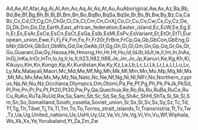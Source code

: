 Ad,Ae,Af,Afar,Ag,Ai,Al,Am,Ao,Aq,Ar,As,At,Au,AuAboriginal,Aw,Ax,Az,Ba,Bb,Bd,Be,Bf,Bg,Bh,Bi,Bj,Bl,Bm,Bn,Bo,BqBo,BqSa,BqSe,Br,Bs,Bt,Bw,By,Bz,Ca,CaBc,Cc,Cd,Cf,Cg,Ch,ChGr,Ci,Ck,Cl,Cm,Cn,CnXj,Co,Cr,Cu,Cv,Cw,Cx,Cy,Cz,De,Dj,Dk,Dm,Do,Dz,Earth,East_african_federation,Easter_island,Ec,EcW,Ee,Eg,Eh,Er,Es,EsAr,EsCe,EsCn,EsCt,EsGa,EsIb,EsMl,EsPv,EsVariant,Et,EtOr,EtTi,European_union,Ewe,Fi,Fj,Fk,Fm,Fo,Fr,Fr20r,FrBre,FrCp,Ga,Gb,GbCon,GbEng,GbNir,GbOrk,GbSct,GbWls,Gd,Ge,GeAb,Gf,Gg,Gh,Gi,Gl,Gm,Gn,Gp,Gq,Gr,Gs,Gt,Gu,Guarani,Gw,Gy,Hausa,Hk,Hmong,Hn,Hr,Ht,Hu,Id,IdJb,IdJt,Ie,Il,Im,In,InAs,InGj,InKa,InOr,InTn,Io,Iq,Ir,Is,It,It23,It82,It88,Je,Jm,Jo,Jp,Kanuri,Ke,Kg,Kh,Ki,Kikuyu,Km,Kn,Kongo,Kp,Kr,Kurdistan,Kw,Ky,Kz,La,Lb,Lc,Li,Lk,Lr,Ls,Lt,Lu,Lv,Ly,Ma,Malayali,Maori,Mc,Md,Me,Mf,Mg,Mh,Mk,Ml,Mm,Mn,Mo,Mp,Mq,Mr,Ms,Mt,Mu,Mv,Mw,Mx,My,Mz,Na,Nato,Nc,Ne,Nf,Ng,Ni,Nl,NlFr,No,Northern_cyprus,Np,Nr,Nu,Nz,Occitania,Olympics,Om,Otomi,Pa,Pe,Pf,Pg,Ph,Pk,PkJk,PkSd,Pl,Pm,Pn,Pr,Ps,Pt,Pt20,Pt30,Pw,Py,Qa,Quechua,Re,Ro,Rs,Ru,RuBa,RuCe,RuCu,RuKo,RuTa,RuUd,Rw,Sa,Sami,Sb,Sc,Sd,Se,Sg,ShAc,ShHl,ShTa,Si,Sk,Sl,Sm,Sn,So,Somaliland,South_ossetia,Soviet_union,Sr,Ss,St,Sv,Sx,Sy,Sz,Tc,Td,Tf,Tg,Th,Tibet,Tj,Tk,Tl,Tm,Tn,To,Torres_strait_islands,Tr,Transnistria,Tt,Tv,Tw,Tz,Ua,Ug,United_nations,Us,UsHi,Uy,Uz,Va,Vc,Ve,Vg,Vi,Vn,Vu,Wf,Wiphala,Ws,Xk,Xx,Ye,Yorubaland,Yt,Za,Zm,Zw

